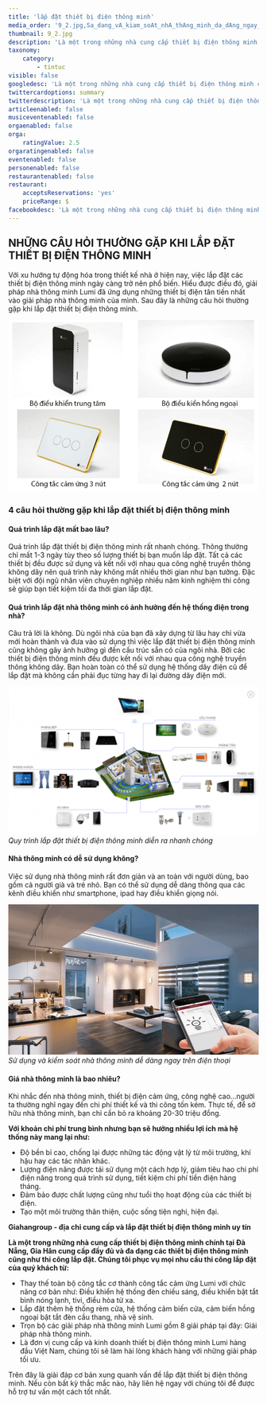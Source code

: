 ```yaml
---
title: 'lắp đặt thiết bị điện thông minh'
media_order: '9_2.jpg,Sa_dang_vA_kiam_soAt_nhA_thAng_minh_da_dAng_ngay_trAn_Aian_thoai.png,Quy_trAnh_lap_Aat_thiat_ba_Aian_thAng_minh_dian_ra_nhanh_chAng.png,5_1.png'
thumbnail: 9_2.jpg
description: 'Là một trong những nhà cung cấp thiết bị điện thông minh chính tại Đà Nẵng, Gia Hân cung cấp đầy đủ và đa dạng các thiết bị điện thông minh cũng như thi công lắp đặt.'
taxonomy:
    category:
        - tintuc
visible: false
googledesc: 'Là một trong những nhà cung cấp thiết bị điện thông minh chính tại Đà Nẵng, Gia Hân cung cấp đầy đủ và đa dạng các thiết bị điện thông minh cũng như thi công lắp đặt.'
twittercardoptions: summary
twitterdescription: 'Là một trong những nhà cung cấp thiết bị điện thông minh chính tại Đà Nẵng, Gia Hân cung cấp đầy đủ và đa dạng các thiết bị điện thông minh cũng như thi công lắp đặt.'
articleenabled: false
musiceventenabled: false
orgaenabled: false
orga:
    ratingValue: 2.5
orgaratingenabled: false
eventenabled: false
personenabled: false
restaurantenabled: false
restaurant:
    acceptsReservations: 'yes'
    priceRange: $
facebookdesc: 'Là một trong những nhà cung cấp thiết bị điện thông minh chính tại Đà Nẵng, Gia Hân cung cấp đầy đủ và đa dạng các thiết bị điện thông minh cũng như thi công lắp đặt.'
---
```


## NHỮNG CÂU HỎI THƯỜNG GẶP KHI LẮP ĐẶT THIẾT BỊ ĐIỆN THÔNG MINH

Với xu hướng tự động hóa trong thiết kế nhà ở hiện nay, việc lắp đặt các thiết bị điện thông minh ngày càng trở nên phổ biến. Hiểu được điều đó, giải pháp nhà thông minh Lumi đã ứng dụng những thiết bị điện tân tiến nhất vào giải pháp nhà thông minh của mình. Sau đây là những câu hỏi thường gặp khi lắp đặt thiết bị điện thông minh.

![Các thiết bị nhà thông minh](5_1.png)

### 4 câu hỏi thường gặp khi lắp đặt thiết bị điện thông minh

#### Quá trình lắp đặt mất bao lâu?

Quá trình lắp đặt thiết bị điện thông minh rất nhanh chóng. Thông thường chỉ mất 1-3 ngày tùy theo số lượng thiết bị bạn muốn lắp đặt. Tất cả các thiết bị đều được sử dụng và kết nối với nhau qua công nghệ truyền thông không dây nên quá trình này không mất nhiều thời gian như bạn tưởng. Đặc biệt với đội ngũ nhân viên chuyên nghiệp nhiều năm kinh nghiệm thi công sẽ giúp bạn tiết kiệm tối đa thời gian lắp đặt.

#### Quá trình lắp đặt nhà thông minh có ảnh hưởng đến hệ thống điện trong nhà?

Câu trả lời là không. Dù ngôi nhà của bạn đã xây dựng từ lâu hay chỉ vừa mới hoàn thành và đưa vào sử dụng thì việc lắp đặt thiết bị điện thông minh cũng không gây ảnh hưởng gì đến cấu trúc sẵn có của ngôi nhà. Bởi các thiết bị điện thông minh đều được kết nối với nhau qua công nghệ truyền thông không dây. Bạn hoàn toàn có thể sử dụng hệ thống dây điện cũ để lắp đặt mà không cần phải đục từng hay đi lại đường dây điện mới.

![Quy trình lắp đặt thiết bị điện thông minh diễn ra nhanh chóng](Quy_trAnh_lap_Aat_thiat_ba_Aian_thAng_minh_dian_ra_nhanh_chAng.png)
_Quy trình lắp đặt thiết bị điện thông minh diễn ra nhanh chóng_

#### Nhà thông minh có dễ sử dụng không?

Việc sử dụng nhà thông minh rất đơn giản và an toàn với người dùng, bao gồm cả người già và trẻ nhỏ. Bạn có thể sử dụng dễ dàng thông qua các kênh điều khiển như smartphone, ipad hay điều khiển giọng nói.

![Sử dụng và kiểm soát nhà thông minh dễ dàng ngay trên điện thoại](Sa_dang_vA_kiam_soAt_nhA_thAng_minh_da_dAng_ngay_trAn_Aian_thoai.png)
_Sử dụng và kiểm soát nhà thông minh dễ dàng ngay trên điện thoại_

#### Giá nhà thông minh là bao nhiêu?

Khi nhắc đến nhà thông minh, thiết bị điện cảm ứng, công nghệ cao...người ta thường nghĩ ngay đến chi phí thiết kế và thi công tốn kém. Thực tế, để sở hữu nhà thông minh, bạn chỉ cần bỏ ra khoảng 20-30  triệu đồng.

**Với khoản chi phí trung bình nhưng bạn sẽ hưởng nhiều lợi ích mà hệ thống này mang lại như:**

* Độ bền bỉ cao, chống lại được những tác động vật lý từ môi trường, khí hậu hay các tác nhân khác.
* Lượng điện năng được tái sử dụng một cách hợp lý, giảm tiêu hao chi phí điện năng trong quá trình sử dụng, tiết kiệm chi phí tiền điện hàng tháng.
* Đảm bảo được chất lượng cũng như tuổi thọ hoạt động của các thiết bị điện.
* Tạo một môi trường thân thiện, cuộc sống tiện nghi, hiện đại.

**Giahangroup - địa chỉ cung cấp và lắp đặt thiết bị điện thông minh uy tín**

**Là một trong những nhà cung cấp thiết bị điện thông minh chính tại Đà Nẵng, Gia Hân cung cấp đầy đủ và đa dạng các thiết bị điện thông minh cũng như thi công lắp đặt. Chúng tôi phục vụ mọi nhu cầu thi công lắp đặt của quý khách từ:**

* Thay thế toàn bộ công tắc cơ thành công tắc cảm ứng Lumi với chức năng cơ bản như: Điều khiển hệ thống đèn chiếu sáng, điều khiển bật tắt bình nóng lạnh, tivi, điều hòa từ xa.
* Lắp đặt thêm hệ thống rèm cửa, hệ thống cảm biến cửa, cảm biến hồng ngoại bật tắt đèn cầu thang, nhà vệ sinh.
* Trọn bộ các giải pháp nhà thông minh Lumi gồm 8 giải pháp tại đây: Giải pháp nhà thông minh.
* Là đơn vị cung cấp và kinh doanh thiết bị điện thông minh Lumi hàng đầu Việt Nam, chúng tôi sẽ làm hài lòng khách hàng với những giải pháp tối ưu.

Trên đây là giải đáp cơ bản xung quanh vấn đề lắp đặt thiết bị điện thông minh. Nếu còn bất kỳ thắc mắc nào, hãy liên hệ ngay với chúng tôi để được hỗ trợ tư vấn một cách tốt nhất.

